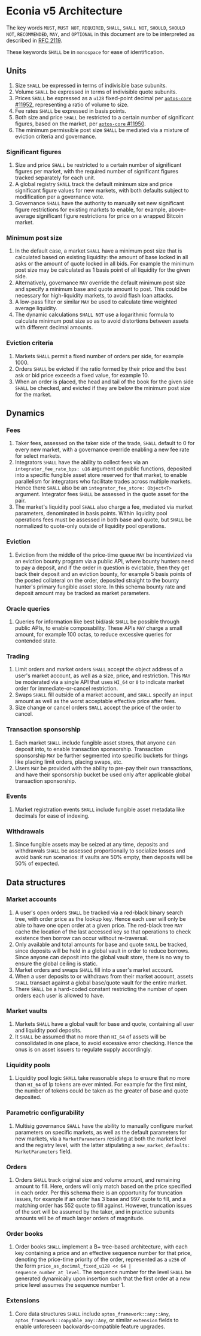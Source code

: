 <!--- cspell:words incentivized, evictable -->

# Econia v5 Architecture

The key words `MUST`, `MUST NOT`, `REQUIRED`, `SHALL`, `SHALL NOT`, `SHOULD`,
`SHOULD NOT`, `RECOMMENDED`,  `MAY`, and `OPTIONAL` in this document are to be
interpreted as described in [RFC 2119].

These keywords `SHALL` be in `monospace` for ease of identification.

## Units

1. Size `SHALL` be expressed in terms of indivisible base subunits.
1. Volume `SHALL` be expressed in terms of indivisible quote subunits.
1. Prices `SHALL` be expressed as a `u128` fixed-point decimal per
   [`aptos-core` #11952], representing a ratio of volume to size.
1. Fee rates `SHALL` be expressed in basis points.
1. Both size and price `SHALL` be restricted to a certain number of significant
   figures, based on the market, per [`aptos-core` #11950].
1. The minimum permissible post size `SHALL` be mediated via a mixture of
   eviction criteria and governance.

### Significant figures

1. Size and price `SHALL` be restricted to a certain number of significant
   figures per market, with the required number of significant figures tracked
   separately for each unit.
1. A global registry `SHALL` track the default minimum size and price
   significant figure values for new markets, with both defaults subject to
   modification per a governance vote.
1. Governance `SHALL` have the authority to manually set new significant figure
   restrictions for existing markets to enable, for example, above-average
   significant figure restrictions for price on a wrapped Bitcoin market.

### Minimum post size

1. In the default case, a market `SHALL` have a minimum post size that is
   calculated based on existing liquidity: the amount of base locked in all asks
   or the amount of quote locked in all bids. For example the minimum post size
   may be calculated as 1 basis point of all liquidity for the given side.
1. Alternatively, governance `MAY` override the default minimum post size and
   specify a minimum base and quote amount to post. This could be necessary for
   high-liquidity markets, to avoid flash loan attacks.
1. A low-pass filter or similar `MAY` be used to calculate time weighted average
   liquidity.
1. The dynamic calculations `SHALL NOT` use a logarithmic formula to calculate
   minimum post size so as to avoid distortions between assets with different
   decimal amounts.

### Eviction criteria

1. Markets `SHALL` permit a fixed number of orders per side, for example 1000.
1. Orders `SHALL` be evicted if the ratio formed by their price and the best ask
   or bid price exceeds a fixed value, for example 10.
1. When an order is placed, the head and tail of the book for the given side
   `SHALL` be checked, and evicted if they are below the minimum post size for
   the market.

## Dynamics

### Fees

1. Taker fees, assessed on the taker side of the trade, `SHALL` default to 0 for
   every new market, with a governance override enabling a new fee rate for
   select markets.
1. Integrators `SHALL` have the ability to collect fees via an
   `integrator_fee_rate_bps: u16` argument on public functions, deposited into a
   specific fungible asset store reserved for that market, to enable parallelism
   for integrators who facilitate trades across multiple markets. Hence there
   `SHALL` also be an `integrator_fee_store: Object<T>` argument. Integrator
   fees `SHALL` be assessed in the quote asset for the pair.
1. The market's liquidity pool `SHALL` also charge a fee, mediated via market
   parameters, denominated in basis points. Within liquidity pool operations
   fees must be assessed in both base and quote, but `SHALL` be normalized to
   quote-only outside of liquidity pool operations.

### Eviction

1. Eviction from the middle of the price-time queue `MAY` be incentivized via an
   eviction bounty program via a public API, where bounty hunters need to pay a
   deposit, and if the order in question is evictable, then they get back their
   deposit and an eviction bounty, for example 5 basis points of the posted
   collateral on the order, deposited straight to the bounty hunter's primary
   fungible asset store. In this schema bounty rate and deposit amount may be
   tracked as market parameters.

### Oracle queries

1. Queries for information like best bid/ask `SHALL` be possible through public
   APIs, to enable composability. These APIs `MAY` charge a small amount, for
   example 100 octas, to reduce excessive queries for contended state.

### Trading

1. Limit orders and market orders `SHALL` accept the object address of a user's
   market account, as well as a size, price, and restriction. This `MAY` be
   moderated via a single API that uses `HI_64` or `0` to indicate market order
   for immediate-or-cancel restriction.
1. Swaps `SHALL` fill outside of a market account, and `SHALL` specify an input
   amount as well as the worst acceptable effective price after fees.
1. Size change or cancel orders `SHALL` accept the price of the order to cancel.

### Transaction sponsorship

1. Each market `SHALL` include fungible asset stores, that anyone can deposit
   into, to enable transaction sponsorship. Transaction sponsorship `MAY` be
   further segmented into specific buckets for things like placing limit orders,
   placing swaps, etc.
1. Users `MAY` be provided with the ability to pre-pay their own transactions,
   and have their sponsorship bucket be used only after applicable global
   transaction sponsorship.

### Events

1. Market registration events `SHALL` include fungible asset metadata like
   decimals for ease of indexing.

### Withdrawals

1. Since fungible assets may be seized at any time, deposits and withdrawals
   `SHALL` be assessed proportionally to socialize losses and avoid bank run
   scenarios: if vaults are 50% empty, then deposits will be 50% of expected.

## Data structures

### Market accounts

1. A user's open orders `SHALL` be tracked via a red-black binary search tree,
   with order price as the lookup key. Hence each user will only be able to have
   one open order at a given price. The red-black tree `MAY` cache the location
   of the last accessed key so that operations to check existence then borrow
   can occur without re-traversal.
1. Only available and total amounts for base and quote `SHALL` be tracked, since
   deposits will be held in a global vault in order to reduce borrows. Since
   anyone can deposit into the global vault store, there is no way to ensure the
   global ceiling is static.
1. Market orders and swaps `SHALL` fill into a user's market account.
1. When a user deposits to or withdraws from their market account, assets
   `SHALL` transact against a global base/quote vault for the entire market.
1. There `SHALL` be a hard-coded constant restricting the number of open orders
   each user is allowed to have.

### Market vaults

1. Markets `SHALL` have a global vault for base and quote, containing all user
   and liquidity pool deposits.
1. It `SHALL` be assumed that no more than `HI_64` of assets will be
   consolidated in one place, to avoid excessive error checking. Hence the onus
   is on asset issuers to regulate supply accordingly.

### Liquidity pools

1. Liquidity pool logic `SHALL` take reasonable steps to ensure that no more
   than `HI_64` of lp tokens are ever minted. For example for the first mint,
   the number of tokens could be taken as the greater of base and quote
   deposited.

### Parametric configurability

1. Multisig governance `SHALL` have the ability to manually configure market
   parameters on specific markets, as well as the default parameters for new
   markets, via a `MarketParameters` residing at both the market level and the
   registry level, with the latter stipulating a
   `new_market_defaults: MarketParameters` field.

### Orders

1. Orders `SHALL` track original size and volume amount, and remaining amount to
   fill. Here, orders will only match based on the price specified in each
   order. Per this schema there is an opportunity for truncation issues, for
   example if an order has 3 base and 997 quote to fill, and a matching order
   has 552 quote to fill against. However, truncation issues of the sort will
   be assumed by the taker, and in practice subunits amounts will be of much
   larger orders of magnitude.

### Order books

1. Order books `SHALL` implement a B+ tree-based architecture, with each key
   containing a price and an effective sequence number for that price,
   denoting the price-time priority of the order, represented as a `u256` of the
   form `price_as_decimal_fixed_u128 << 64 | sequence_number_at_level`. The
   sequence number for the level `SHALL` be generated dynamically upon insertion
   such that the first order at a new price level assumes the sequence number 1.

### Extensions

1. Core data structures `SHALL` include `aptos_framework::any::Any`,
   `aptos_framework::copyable_any::Any`, or similar `extension` fields
   to enable unforeseen backwards-compatible feature upgrades.

[rfc 2119]: https://www.ietf.org/rfc/rfc2119.txt
[`aptos-core` #11950]: https://github.com/aptos-labs/aptos-core/pull/11950
[`aptos-core` #11952]: https://github.com/aptos-labs/aptos-core/pull/11952
